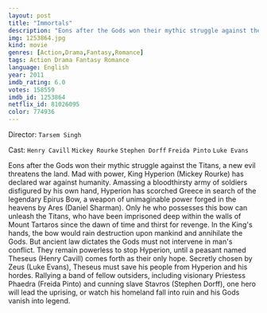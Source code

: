```yaml
---
layout: post
title: "Immortals"
description: "Eons after the Gods won their mythic struggle against the Titans, a new evil threatens the land. Mad with power, King Hyperion (Mickey Rourke) has declared war against humanity. Amassing a bloodthirsty army of soldiers disfigured by his own hand, Hyperion has scorched Greece in search of the legendary Epirus Bow, a weapon of unimaginable power forged in the heavens by Ares (Daniel Sharman). Only he who possesses this bow can unleash.."
img: 1253864.jpg
kind: movie
genres: [Action,Drama,Fantasy,Romance]
tags: Action Drama Fantasy Romance 
language: English
year: 2011
imdb_rating: 6.0
votes: 158559
imdb_id: 1253864
netflix_id: 81026095
color: 774936
---
```

Director: `Tarsem Singh`  

Cast: `Henry Cavill` `Mickey Rourke` `Stephen Dorff` `Freida Pinto` `Luke Evans` 

Eons after the Gods won their mythic struggle against the Titans, a new evil threatens the land. Mad with power, King Hyperion (Mickey Rourke) has declared war against humanity. Amassing a bloodthirsty army of soldiers disfigured by his own hand, Hyperion has scorched Greece in search of the legendary Epirus Bow, a weapon of unimaginable power forged in the heavens by Ares (Daniel Sharman). Only he who possesses this bow can unleash the Titans, who have been imprisoned deep within the walls of Mount Tartaros since the dawn of time and thirst for revenge. In the King's hands, the bow would rain destruction upon mankind and annihilate the Gods. But ancient law dictates the Gods must not intervene in man's conflict. They remain powerless to stop Hyperion, until a peasant named Theseus (Henry Cavill) comes forth as their only hope. Secretly chosen by Zeus (Luke Evans), Theseus must save his people from Hyperion and his hordes. Rallying a band of fellow outsiders, including visionary Priestess Phaedra (Freida Pinto) and cunning slave Stavros (Stephen Dorff), one hero will lead the uprising, or watch his homeland fall into ruin and his Gods vanish into legend.